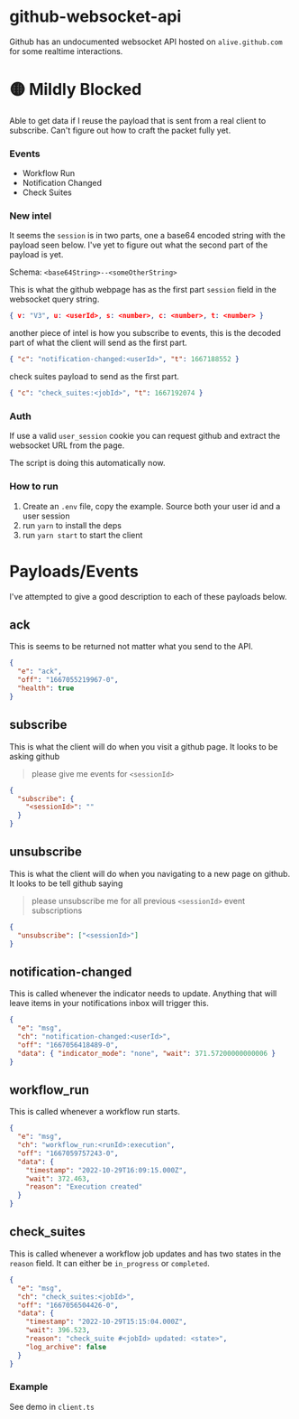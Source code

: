 # github-websocket-api

Github has an undocumented websocket API hosted on `alive.github.com` for some realtime interactions.

# 🟡 Mildly Blocked

Able to get data if I reuse the payload that is sent from a real client to subscribe. Can't figure out how to craft the packet fully yet.

### Events

- Workflow Run
- Notification Changed
- Check Suites

### New intel

It seems the `session` is in two parts, one a base64 encoded string with the payload seen below. I've yet to figure out what the second part of the payload is yet.

Schema:
`<base64String>--<someOtherString>`

This is what the github webpage has as the first part `session` field in the websocket query string.

```json
{ v: "V3", u: <userId>, s: <number>, c: <number>, t: <number> }
```

another piece of intel is how you subscribe to events, this is the decoded part of what the client will send as the first part.

```json
{ "c": "notification-changed:<userId>", "t": 1667188552 }
```

check suites payload to send as the first part.

```json
{ "c": "check_suites:<jobId>", "t": 1667192074 }
```

### Auth

If use a valid `user_session` cookie you can request github and extract the websocket URL from the page.

The script is doing this automatically now.

### How to run

1. Create an `.env` file, copy the example. Source both your user id and a user session
1. run `yarn` to install the deps
1. run `yarn start` to start the client

# Payloads/Events

I've attempted to give a good description to each of these payloads below.

## ack

This is seems to be returned not matter what you send to the API.

```json
{
  "e": "ack",
  "off": "1667055219967-0",
  "health": true
}
```

## subscribe

This is what the client will do when you visit a github page. It looks to be asking github

> please give me events for `<sessionId>`

```json
{
  "subscribe": {
    "<sessionId>": ""
  }
}
```

## unsubscribe

This is what the client will do when you navigating to a new page on github. It looks to be tell github saying

> please unsubscribe me for all previous `<sessionId>` event subscriptions

```json
{
  "unsubscribe": ["<sessionId>"]
}
```

## notification-changed

This is called whenever the indicator needs to update. Anything that will leave items in your notifications inbox will trigger this.

```json
{
  "e": "msg",
  "ch": "notification-changed:<userId>",
  "off": "1667056418489-0",
  "data": { "indicator_mode": "none", "wait": 371.57200000000006 }
}
```

## workflow_run

This is called whenever a workflow run starts.

```json
{
  "e": "msg",
  "ch": "workflow_run:<runId>:execution",
  "off": "1667059757243-0",
  "data": {
    "timestamp": "2022-10-29T16:09:15.000Z",
    "wait": 372.463,
    "reason": "Execution created"
  }
}
```

## check_suites

This is called whenever a workflow job updates and has two states in the `reason` field. It can either be `in_progress` or `completed`.

```json
{
  "e": "msg",
  "ch": "check_suites:<jobId>",
  "off": "1667056504426-0",
  "data": {
    "timestamp": "2022-10-29T15:15:04.000Z",
    "wait": 396.523,
    "reason": "check_suite #<jobId> updated: <state>",
    "log_archive": false
  }
}
```

### Example

See demo in `client.ts`
